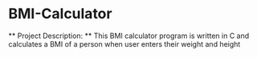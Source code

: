 # BMI-Calculator

** Project Description: **
This BMI calculator program is written in C and calculates a BMI of a person when user enters their weight and height
